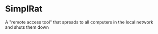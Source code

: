 # SimplRat
A "remote access tool" that spreads to all computers in the local network and shuts them down
